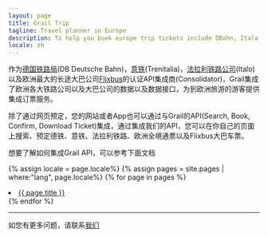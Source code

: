 ```yaml
---
layout: page
title: Grail Trip
tagline: Travel planner in Europe
description: To help you book europe trip tickets include DBahn, Italo, and Trenitalia
locale: zh
---
```


作为[德国铁路局](https://www.bahn.com/i/view/index.shtml)(DB Deutsche Bahn)，[意铁](trenitalia.com)(Trenitalia)，[法拉利铁路公司](italotreno.it/en)(Italo)以及欧洲最大的长途大巴公司[Flixbus](flixbus.com)的认证API集成商(Consolidator)，Grail集成了欧洲各大铁路公司以及大巴公司的数据以及数据接口，为到欧洲旅游的游客提供集成订票服务。

除了通过网页预定，您的网站或者App也可以通过与Grail的API(Search, Book, Confirm, Download Ticket)集成，通过集成我们的API，您可以在你自己的页面上搜索、预定德铁、意铁、法拉利铁路、欧洲全境通票以及Flixbus大巴车票。

想要了解如何集成Grail API，可以参考下面文档

{% assign locale = page.locale%}
{% assign pages = site.pages | where:"lang", page.locale%}
{% for page in pages %}
  <li>
      <a class="post-link" href="{{ page.url | prepend: site.baseurl }}">{{ page.title }}</a>
  </li>
{% endfor %}

<br>

---
如您有更多问题，请联系[我们](mailto:oulu@ul-e.com) 
